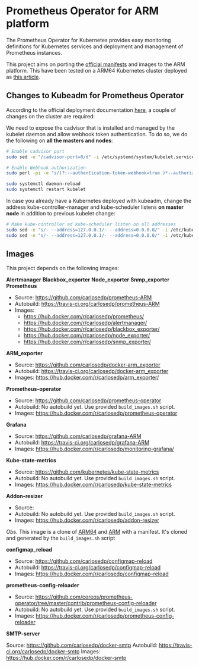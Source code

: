 # Prometheus Operator for ARM platform

The Prometheus Operator for Kubernetes provides easy monitoring definitions for Kubernetes services and deployment and management of Prometheus instances.

This project aims on porting the [official manifests](https://github.com/coreos/prometheus-operator/tree/master/contrib/kube-prometheus) and images to the ARM platform. This have been tested on a ARM64 Kubernetes cluster deployed as [this article](https://medium.com/@carlosedp/building-an-arm-kubernetes-cluster-ef31032636f9).

## Changes to Kubeadm for Prometheus Operator

According to the official deployment documentation [here](https://github.com/coreos/prometheus-operator/blob/master/contrib/kube-prometheus/docs/kube-prometheus-on-kubeadm.md), a couple of changes on the cluster are required:

We need to expose the cadvisor that is installed and managed by the kubelet daemon and allow webhook token authentication. To do so, we do the following on **all the masters and nodes**:

```bash
# Enable cadvisor port
sudo sed -e "/cadvisor-port=0/d" -i /etc/systemd/system/kubelet.service.d/10-kubeadm.conf

# Enable Webhook authorization
sudo perl -pi -e "s/(?:--authentication-token-webhook=true )*--authorization-mode=Webhook/--authentication-token-webhook=true --authorization-mode=Webhook/g" /etc/systemd/system/kubelet.service.d/10-kubeadm.conf

sudo systemctl daemon-reload
sudo systemctl restart kubelet
```

In case you already have a Kubernetes deployed with kubeadm, change the address kube-controller-manager and kube-scheduler listens **on master node** in addition to previous kubelet change:

```bash
# Make kube-controller ad kube-scheduler listen on all addresses
sudo sed -e "s/- --address=127.0.0.1/- --address=0.0.0.0/" -i /etc/kubernetes/manifests/kube-controller-manager.yaml
sudo sed -e "s/- --address=127.0.0.1/- --address=0.0.0.0/" -i /etc/kubernetes/manifests/kube-scheduler.yaml
```

## Images

This project depends on the following images:

**Alertmanager**
**Blackbox_exporter**
**Node_exporter**
**Snmp_exporter**
**Prometheus**

* Source: https://github.com/carlosedp/prometheus-ARM
* Autobuild: https://travis-ci.org/carlosedp/prometheus-ARM
* Images:
    * https://hub.docker.com/r/carlosedp/prometheus/
    * https://hub.docker.com/r/carlosedp/alertmanager/
    * https://hub.docker.com/r/carlosedp/blackbox_exporter/
    * https://hub.docker.com/r/carlosedp/node_exporter/
    * https://hub.docker.com/r/carlosedp/snmp_exporter/

**ARM_exporter**

* Source: https://github.com/carlosedp/docker-arm_exporter
* Autobuild: https://travis-ci.org/carlosedp/docker-arm_exporter
* Images: https://hub.docker.com/r/carlosedp/arm_exporter/

**Prometheus-operator**

* Source: https://github.com/carlosedp/prometheus-operator
* Autobuild: No autobuild yet. Use provided `build_images.sh` script.
* Images: https://hub.docker.com/r/carlosedp/prometheus-operator

**Grafana**

* Source: https://github.com/carlosedp/grafana-ARM
* Autobuild: https://travis-ci.org/carlosedp/grafana-ARM
* Images: https://hub.docker.com/r/carlosedp/monitoring-grafana/

**Kube-state-metrics**

* Source: https://github.com/kubernetes/kube-state-metrics
* Autobuild: No autobuild yet. Use provided `build_images.sh` script.
* Images: https://hub.docker.com/r/carlosedp/kube-state-metrics

**Addon-resizer**

* Source:
* Autobuild: No autobuild yet. Use provided `build_images.sh` script.
* Images: https://hub.docker.com/r/carlosedp/addon-resizer

*Obs.* This image is a clone of [ARM64](https://console.cloud.google.com/gcr/images/google-containers/GLOBAL/addon-resizer-arm64) and [ARM](https://console.cloud.google.com/gcr/images/google-containers/GLOBAL/addon-resizer-arm64) with a manifest. It's cloned and generated by the `build_images.sh` script

**configmap_reload**

* Source: https://github.com/carlosedp/configmap-reload
* Autobuild: https://travis-ci.org/carlosedp/configmap-reload
* Images: https://hub.docker.com/r/carlosedp/configmap-reload

**prometheus-config-reloader**

* Source: https://github.com/coreos/prometheus-operator/tree/master/contrib/prometheus-config-reloader
* Autobuild: No autobuild yet. Use provided `build_images.sh` script.
* Images: https://hub.docker.com/r/carlosedp/prometheus-config-reloader

**SMTP-server**

Source: https://github.com/carlosedp/docker-smtp
Autobuild: https://travis-ci.org/carlosedp/docker-smtp
Images: https://hub.docker.com/r/carlosedp/docker-smtp
